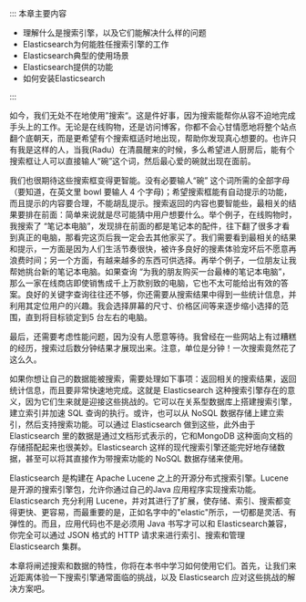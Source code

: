 ::: 本章主要内容

- 理解什么是搜索引擎，以及它们能解决什么样的问题
- Elasticsearch为何能胜任搜索引擎的工作
- Elasticsearch典型的使用场景
- Elasticsearch提供的功能
- 如何安装Elasticsearch

:::

如今，我们无处不在地使用”搜索“。这是件好事，因为搜索能帮你从容不迫地完成手头上的工作。无论是在线购物，还是访问博客，你都不会心甘情愿地将整个站点翻个底朝天，而是更希望有个搜索框适时地出现，帮助你发现真心想要的。也许只有我是这样的人，当我(Radu）在清晨醒来的时候，多么希望进人厨房后，能有个搜索框让人可以直接输人“碗”这个词，然后最心爱的碗就出现在面前。

我们也很期待这些搜索框变得更智能。没有必要输人“碗” 这个词所需的全部字母（要知道，在英文里 bowl 要输人 4 个字母)；希望搜索框能有自动提示的功能，而且提示的内容要合理，不能胡乱提示。搜索返回的内容也要智能些，最相关的结果要排在前面：简单来说就是尽可能猜中用户想要什么。举个例子，在线购物时，我搜索了 “笔记本电脑”，发现排在前面的都是笔记本的配件，往下翻了很多才看到真正的电脑，那看完这页后我一定会去其他家买了。我们需要看到最相关的结果和提示，一方面是因为人们生活节奏很快，被许多良好的搜素体验宠坏后不愿意再浪费时间；另一个方面，有越来越多的东西可供选择。再举个例子，一位朋友让我帮她挑台新的笔记本电脑。如果查询 “为我的朋友购买一台最棒的笔记本电脑”，那么一家在线商店即使销售成千上万款别致的电脑，它也不太可能给出有效的答案。良好的关键字查询往往还不够，你还需要从搜索结果中得到一些统计信息，并利用其定位用户的兴趣。我会选择屏幕的尺寸、价格区间等来逐步缩小选择的范围，直到将目标锁定到5 台左右的电脑。

最后，还需要考虑性能问题，因为没有人愿意等待。我曾经在一些网站上有过糟糕的经历，搜索过后数分钟结果才展现出来。注意，单位是分钟！一次搜索竟然花了这么久。

如果你想让自己的数据能被搜索，需要处理如下事项：返回相关的搜索结果，返回统计信息，而且要非常快速地完成。这就是 Elasticsearch 这种搜索引擎存在的意义，因为它们生来就是迎接这些挑战的。它可以在关系型数据库上搭建搜索引擎，建立索引并加速 SQL 查询的执行。或许，也可以从 NoSQL 数据存储上建立索引，然后支持搜索功能。可以通过 Elasticsearch 做到这些，此外由于 Elasticsearch 里的数据是通过文档形式表示的，它和MongoDB 这种面向文档的存储搭配起来也很美妙。Elasticsearch 这样的现代搜索引擎还能完好地存储数据，甚至可以将其直接作为带搜索功能的 NoSQL 数据存储来使用。

Elasticsearch 是构建在 Apache Lucene 之上的开源分布式搜索引擎。Lucene 是开源的搜索引擎包，允许你通过自己的Java 应用程序实现搜索功能。Elasticsearch 充分利用 Lucene，并对其进行了扩展，使存储、索引、搜索都变得更快、更容易，而最重要的是，正如名字中的"elastic"所示，一切都是灵活、有弹性的。而且，应用代码也不是必须用 Java 书写才可以和 Elasticsearch兼容，你完全可以通过 JSON 格式的 HTTP 请求来进行索引、搜索和管理 Elasticsearch 集群。

本章将闸述搜索和数据的特性，你将在本书中学习如何使用它们。首先，让我们来近距离体验一下搜索引擎通常面临的挑战，以及 Elasticsearch 应对这些挑战的解决方案吧。
